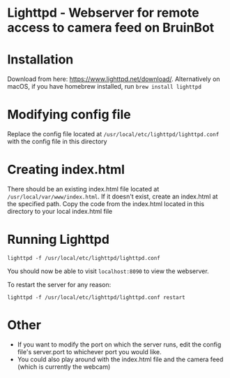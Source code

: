 # Lighttpd - Webserver for remote access to camera feed on BruinBot

# Installation

Download from here: https://www.lighttpd.net/download/. 
Alternatively on macOS, if you have homebrew installed, run `brew install lighttpd` 

# Modifying config file

Replace the config file located at `/usr/local/etc/lighttpd/lighttpd.conf` with the config file in this directory

# Creating index.html

There should be an existing index.html file located at `/usr/local/var/www/index.html`. If it doesn't exist, create an index.html at the specified path. Copy the code from the index.html located in this directory to your local index.html file

# Running Lighttpd

```
lighttpd -f /usr/local/etc/lighttpd/lighttpd.conf
```

You should now be able to visit `localhost:8090` to view the webserver.

To restart the server for any reason:
```
lighttpd -f /usr/local/etc/lighttpd/lighttpd.conf restart
```

# Other

- If you want to modify the port on which the server runs, edit the config file's server.port to whichever port you would like.
- You could also play around with the index.html file and the camera feed (which is currently the webcam)
